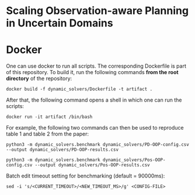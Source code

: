 # Scaling Observation-aware Planning in Uncertain Domains

# Docker

One can use docker to run all scripts. The corresponding Dockerfile is part of this repository.
To build it, run the following commands **from the root directory** of the repository:

```
docker build -f dynamic_solvers/Dockerfile -t artifact .
```
After that, the following command opens a shell in which one can run the scripts:

```
docker run -it artifact /bin/bash
```

For example, the following two commands can then be used to reproduce table 1 and table 2 from the paper:

```
python3 -m dynamic_solvers.benchmark dynamic_solvers/PD-OOP-config.csv --output dynamic_solvers/PD-OOP-results.csv

python3 -m dynamic_solvers.benchmark dynamic_solvers/Pos-OOP-config.csv --output dynamic_solvers/Pos-OOP-results.csv

```

Batch edit timeout setting for benchmarking (default = 90000ms):
```
sed -i 's/<CURRENT_TIMEOUT>/<NEW_TIMEOUT_MS>/g' <CONFIG-FILE>
```